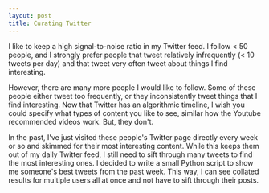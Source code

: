 ```yaml
---
layout: post
title: Curating Twitter
---
```


I like to keep a high signal-to-noise ratio in my Twitter feed. I follow < 50 people, and I strongly prefer people that tweet relatively infrequently (< 10 tweets per day) and that tweet very often tweet about things I find interesting.

However, there are many more people I would like to follow. Some of these people either tweet too frequently, or they inconsistently tweet things that I find interesting. Now that Twitter has an algorithmic timeline, I wish you could specify what types of content you like to see, similar how the Youtube recommended videos work. But, they don't. 

In the past, I've just visited these people's Twitter page directly every week or so and skimmed for their most interesting content. While this keeps them out of my daily Twitter feed, I still need to sift through many tweets to find the most interesting ones. I decided to write a small Python script to show me someone's best tweets from the past week. This way, I can see collated results for multiple users all at once and not have to sift through their posts.